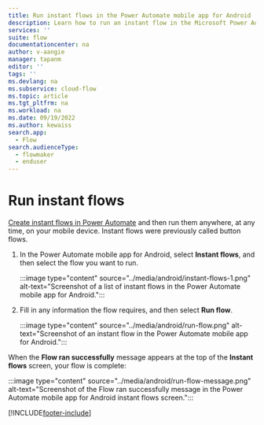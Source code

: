 ```yaml
---
title: Run instant flows in the Power Automate mobile app for Android
description: Learn how to run an instant flow in the Microsoft Power Automate mobile app for Android.
services: ''
suite: flow
documentationcenter: na
author: v-aangie
manager: tapanm
editor: ''
tags: ''
ms.devlang: na
ms.subservice: cloud-flow
ms.topic: article
ms.tgt_pltfrm: na
ms.workload: na
ms.date: 09/19/2022
ms.author: kewaiss
search.app: 
  - Flow
search.audienceType: 
  - flowmaker
  - enduser
---
```


# Run instant flows

[Create instant flows in Power Automate](../introduction-to-button-flows.md#introducing-instant-flows) and then run them anywhere, at any time, on your mobile device. Instant flows were previously called button flows.

1. In the Power Automate mobile app for Android, select **Instant flows**, and then select the flow you want to run.

    :::image type="content" source="../media/android/instant-flows-1.png" alt-text="Screenshot of a list of instant flows in the Power Automate mobile app for Android.":::

1. Fill in any information the flow requires, and then select **Run flow**.

    :::image type="content" source="../media/android/run-flow.png" alt-text="Screenshot of an instant flow in the Power Automate mobile app for Android.":::

When the **Flow ran successfully** message appears at the top of the **Instant flows** screen, your flow is complete:

:::image type="content" source="../media/android/run-flow-message.png" alt-text="Screenshot of the Flow ran successfully message in the Power Automate mobile app for Android instant flows screen.":::

[!INCLUDE[footer-include](../includes/footer-banner.md)]
